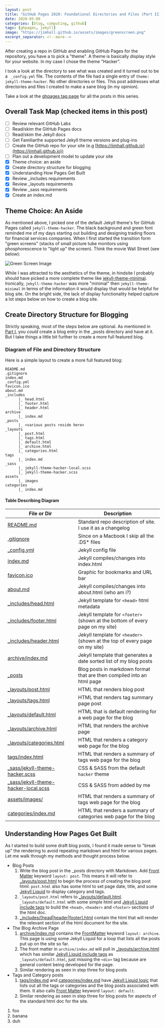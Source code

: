```yaml
---
layout: post
title: "GitHub Pages 2020: Foundational Directories and Files (Part II)"
date: 2020-05-08
categories: [blog, computing, github]
tags: [ghpages, jekyll]
image: "https://jimhall.github.io/assets/images/greenscreen.png"
excerpt_separator: <!--more-->
---
```


After creating a repo in GitHub and enabling GitHub Pages for the repository,
you have a to pick a "theme". A theme is basically display style for your
website. In my case I chose the theme "Hacker".

<!--more-->

I took a look at the directory to see what was created and it turned out to be
a ``` _config.yml``` file. The contents of the file had a single entry of ```theme:
jekyll-theme-hacker```. No other directories or files. This post addresses
what directories and files I created to make a sane blog (in my opinion).

Take a look at the [ghpages tag page](https://jimhall.github.io/tags/ghpages)
for all the posts in this series.

## Overall Task Map (checked items in this post)

- [ ] Review relevant GitHub Labs
- [ ] Read/skim the GitHub Pages docs
- [ ] Read/skim the Jekyll docs
- [ ] Get Familiarthe supported Jekyll theme versions and plug-ins
- [ ] Create the GitHub repo for your site (e.g [https://jimhall.github.io](https://jimhall.github.io))
- [ ] Plan out a development model to update your site
- [x] Theme choice: an aside
- [x] Create directory structure for blogging
- [x] Understanding How Pages Get Built
- [x] Review _includes requirements
- [x] Review _layouts requirements
- [x] Review _sass requirements
- [x] Create an index.md

## Theme Choice: An Aside

As mentioned above, I picked one of the default Jekyll theme's for GitHub
Pages called `jekyll-theme-hacker`. The black background and green font
reminded me of my days starting out building and designing trading floors for
financial services companies. When I first started the transition form "green
screens" (stacks of small picture tube monitors using phosphorescence to
"light up" the screen). Think the movie Wall Street (see below):

![Green Screen Image](https://jimhall.github.io/assets/images/greenscreen.png)

While I was attracted to the aesthetics of the theme, in hindsite I probably
should have picked a more complete theme like
[jekyll-theme-minimal](https://rubygems.org/gems/jekyll-theme-minimal).
Ironically, `jekyll-theme-hacker` was more "minimal" then
`jekyll-theme-minimal` in terms of the information it would display that would
be helpful for blog site. On the bright side, the lack of display
functionality helped capture a lot steps below on how to create a blog site.

## Create Directory Structure for Blogging

Strictly speaking, most of the steps below are optional. As mentioned in
[Part I](https://jimhall.github.io/blog/computing/2020/05/04/github-pages-part-one.html),
you _could_ create a blog entry in the _posts directory and have at it. But I
take things a little bit further to create a more full featured blog.

### Diagram of File and Directory Structure

Here is a simple layout to create a more full featured blog:

```
README.md
.gitignore
index.md
_config.yml
favicon.ico
about.md
_includes
      |_ head.html
      |_ footer.html
      |_ header.html
archive
      |_ index.md
_posts
      |_ <various posts reside here>
_layouts
      |_ post.html
      |_ tags.html
      |_ default.html
      |_ archive.html
      |_ categories.html
tags
      |_ index.md
_sass
      |_ jekyll-theme-hacker-local.scss
      |_ jekyll-theme-hacker.scss
assets
      |_ images
categories
      |_ index.md
```

#### Table Describing Diagram

| File or Dir | Description                                                |
| ----------- | --------------                                             |
| [README.md](https://github.com/jimhall/jimhall.github.io/blob/master/README.md)     | Standard repo description of site. I use it as a changelog  |
| [.gitignore](https://github.com/jimhall/jimhall.github.io/blob/master/.gitignore)   | Since on a Macbook I skip all the .DS* files                |
| [_config.yml](https://github.com/jimhall/jimhall.github.io/blob/master/_config.yml) | Jekyll config file                                          |
| [index.md](https://github.com/jimhall/jimhall.github.io/blob/master/index.md)       | Jekyll compiles/changes into index.html                     |
| [favicon.ico](https://github.com/jimhall/jimhall.github.io/blob/master/favicon.ico) | Graphic for bookmarks and URL bar                           |
| [about.md](https://github.com/jimhall/jimhall.github.io/blob/master/about.md)       | Jekyll compiles/changes into about.html (who am i?)         |
| [_includes/head.html](https://github.com/jimhall/jimhall.github.io/blob/master/_includes/head.html) | Jekyll template for `<head>` html metadata |
| [_includes/footer.html](https://github.com/jimhall/jimhall.github.io/blob/master/_includes/footer.html) | Jekyll template for `<footer>` (shown at the bottom of every page on my site) |
| [_includes/header.html](https://github.com/jimhall/jimhall.github.io/blob/master/_includes/header.html) | Jekyll template for `<header>` (shown at the top of every page on my site) |
| [ archive/index.md](https://github.com/jimhall/jimhall.github.io/blob/master/archive/index.md) | Jekyll template that generates a date sorted list of my blog posts |
| [_posts](https://github.com/jimhall/jimhall.github.io/blob/master/_posts) | Blog posts in markdown format that are then compiled into an html page |
| [_layouts/post.html](https://github.com/jimhall/jimhall.github.io/blob/master/_layouts/post.html) | HTML that renders blog post |
| [_layouts/tags.html](https://github.com/jimhall/jimhall.github.io/blob/master/_layouts/tags.html) | HTML that renders tag summary page post |
| [_layouts/default.html](https://github.com/jimhall/jimhall.github.io/blob/master/_layouts/default.html) | HTML that is default rendering for a web page for the blog |
| [_layouts/archive.html](https://github.com/jimhall/jimhall.github.io/blob/master/_layouts/archive.html) | HTML that renders the archive page |
| [_layouts/categories.html](https://github.com/jimhall/jimhall.github.io/blob/master/_layouts/categories.html) | HTML that renders a category web page for the blog |
| [tags/index.html](https://github.com/jimhall/jimhall.github.io/blob/master/tags/index.html) | HTML that renders a summary of tags web page for the blog |
| [_sass/jekyll-theme-hacker.scss](https://github.com/jimhall/jimhall.github.io/blob/master/_sass/jekyll-theme-hacker.scss) | CSS & SASS from the default ```hacker``` theme |
| [_sass/jekyll-theme-hacker-local.scss](https://github.com/jimhall/jimhall.github.io/blob/master/_sass/jekyll-theme-hacker-local.scss) | CSS & SASS from added by me |
| [assets/images/](https://github.com/jimhall/jimhall.github.io/blob/master/assets/images/) | HTML that renders a summary of tags web page for the blog | 
| [categories/index.md](https://github.com/jimhall/jimhall.github.io/blob/master/categories/index.md) | HTML that renders a summary of categories web page for the blog |

## Understanding How Pages Get Built

As I started to build some draft blog posts, I found it made sense to "break
up" the rendering to avoid repeating markdown and html for various pages. Let
me walk through my methods and thought process below.

- Blog Posts
  1. Write the blog post in the _posts directory with Markdown. Add [Front
  Matter](https://jekyllrb.com/docs/front-matter/) keyword ```layout: post```.
  This means it will refer to
  [_layouts/post.html](https://github.com/jimhall/jimhall.github.io/blob/master/_layouts/post.html)
  to begin the process of creating the blog post html. ```post.html``` also
  has some html to set page date, title, and some [Jekyll
  Liquid](https://jekyllrb.com/docs/liquid/) to display category and tags.
  2. ```_layouts/post.html``` refers to
  [_layouts/default.html](https://github.com/jimhall/jimhall.github.io/blob/master/_layouts/default.html).
  ```_layouts/default.html``` with some simple html and [Jekyll Liquid include
  tags](https://jekyllrb.com/docs/includes/) to build the ```<head>```,
  ```<header>``` and ```<footer>``` sections of the html doc. 
  3.  [_includes/[head|header|footer].html](https://github.com/jimhall/jimhall.github.io/blob/master/_includes) contain the html that will
  render the relevant section of the html document for the site.
- The Blog Archive Page
  1. [archive/index.md](https://github.com/jimhall/jimhall.github.io/blob/master/archive)
  contains the [FrontMatter](https://jekyllrb.com/docs/front-matter/) keyword
  ```layout: archive```. This page is using some Jekyll Liquid for a loop that lists
  all the posts put up on the site so far.
  2. The front matter in ```archive/index.md``` will pull in
  [_layouts/archive.html](https://github.com/jimhall/jimhall.github.io/blob/master/_layouts/archive.html)
  which has similar [Jekyll Liquid include
  tags](https://jekyllrb.com/docs/includes/) as ```_layouts/default.html```,
  just missing the ```<div>``` tag because are general content being developed
  for the page.
  3. Similar rendering as seen in step three for blog posts
- Tags and Category posts
  1.  [tags/index.md](https://github.com/jimhall/jimhall.github.io/blob/master/tags) and
  [categories/index.md](https://github.com/jimhall/jimhall.github.io/blob/master/categories)
  have [Jekyll Liquid logic](https://jekyllrb.com/docs/liquid/) that lists out
  all the tags or categories and the blog posts associated with them. It also
  calls [Front Matter](https://jekyllrb.com/docs/front-matter/) keyword ```layout:
  default```. 
  2. Similar rendering as seen in step three for blog posts for aspects of the
  standard html doc for the site.

1. foo
2. banana
3. duh
